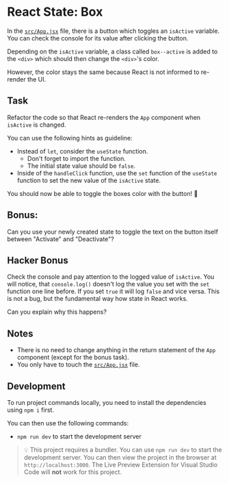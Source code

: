 # React State: Box

In the [`src/App.jsx`](./src/App.jsx) file, there is a button which toggles an `isActive` variable. You can check the console for its value after clicking the button.

Depending on the `isActive` variable, a class called `box--active` is added to the `<div>` which should then change the `<div>`'s color.

However, the color stays the same because React is not informed to re-render the UI.

## Task

Refactor the code so that React re-renders the `App` component when `isActive` is changed.

You can use the following hints as guideline:

- Instead of `let`, consider the `useState` function.
  - Don't forget to import the function.
  - The initial state value should be `false`.
- Inside of the `handleClick` function, use the `set` function of the `useState` function to set the new value of the `isActive` state.

You should now be able to toggle the boxes color with the button! 🎉

## Bonus:

Can you use your newly created state to toggle the text on the button itself between "Activate" and "Deactivate"?

## Hacker Bonus

Check the console and pay attention to the logged value of `isActive`. You will notice, that `console.log()` doesn't log the value you set with the `set` function one line before. If you set `true` it will log `false` and vice versa. This is not a bug, but the fundamental way how state in React works.

Can you explain why this happens?

## Notes

- There is no need to change anything in the return statement of the `App` component (except for the bonus task).
- You only have to touch the [`src/App.jsx`](./src/App.jsx) file.

## Development

To run project commands locally, you need to install the dependencies using `npm i` first.

You can then use the following commands:

- `npm run dev` to start the development server

> 💡 This project requires a bundler. You can use `npm run dev` to start the development server. You can then view the project in the browser at `http://localhost:3000`. The Live Preview Extension for Visual Studio Code will **not** work for this project.
